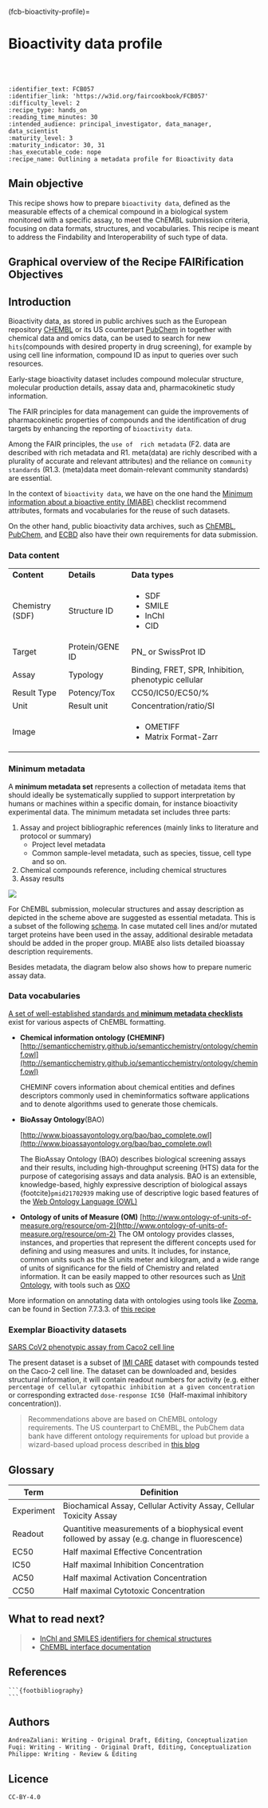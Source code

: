 (fcb-bioactivity-profile)=
# Bioactivity data profile

<br/>
<br/>

````{panels_fairplus}
:identifier_text: FCB057
:identifier_link: 'https://w3id.org/faircookbook/FCB057'
:difficulty_level: 2
:recipe_type: hands_on
:reading_time_minutes: 30
:intended_audience: principal_investigator, data_manager, data_scientist  
:maturity_level: 3
:maturity_indicator: 30, 31
:has_executable_code: nope
:recipe_name: Outlining a metadata profile for Bioactivity data
```` 

## Main objective
This recipe shows how to prepare `bioactivity data`, defined as the measurable effects of a chemical compound in a biological system monitored with a specific assay, to meet the ChEMBL submission criteria, focusing on data formats, structures, and vocabularies. 
This recipe is meant to address the Findability and Interoperability of such type of data.

## Graphical overview of the Recipe FAIRification Objectives


<!-- ```{figure} bioactivity-figure1.mmd.png -->
<!-- --- -->
<!-- name: bioactivity-figure1 -->
<!-- alt:  bioactivity data FAIR overview -->
<!-- --- -->
<!-- bioactivity data FAIR overview -->
<!-- --- -->
<!-- ``` -->
<!-- -->


## Introduction
Bioactivity data, as stored in public archives such as the European repository [CHEMBL](https://www.ebi.ac.uk/chembl/) or its US counterpart [PubChem](https://pubchem.ncbi.nlm.nih.gov/) in together with chemical data and omics data, can be used to search for new `hits`(compounds with desired property in drug screening), for example by using cell line information, compound ID as input to queries over such resources.

Early-stage bioactivity dataset includes compound molecular structure, molecular production details, assay data and, pharmacokinetic study information.

The FAIR principles for data management can guide the improvements of pharmacokinetic properties of compounds and the identification of drug targets by enhancing the reporting of `bioactivity data`.

Among the FAIR principles, the `use of  rich metadata` (F2. data are described with rich metadata and R1. meta(data) are richly described with a plurality of accurate and relevant attributes) and the reliance on `community standards`  (R1.3. (meta)data meet domain-relevant community standards) are essential.

In the context of `bioactivity data`, we have on the one hand the [Minimum information about a bioactive entity (MIABE)](https://www.nature.com/articles/nrd3503) checklist recommend attributes, formats and vocabularies for the reuse of such datasets. 

On the other hand, public bioactivity data archives, such as [ChEMBL](https://www.ebi.ac.uk/chembl/), [PubChem](https://pubchem.ncbi.nlm.nih.gov/), and [ECBD](https://ecbd.eu/) also have their own requirements for data submission.


### Data content

<table>
  <tr>
   <td><strong>Content</strong>
   </td>
   <td><strong>Details</strong>
   </td>
   <td><strong>Data types</strong>
   </td>
  </tr>
  <tr>
   <td>Chemistry (SDF)
   </td>
   <td>Structure ID
   </td>
   <td>
<ul>

<li>SDF

<li>SMILE

<li>InChI

<li>CID
</li>
</ul>
   </td>
  </tr>
  <tr>
   <td>Target 
   </td>
   <td>Protein/GENE ID
   </td>
   <td>PN_ or SwissProt ID
   </td>
  </tr>
  <tr>
   <td>Assay
   </td>
   <td>Typology
   </td>
   <td>Binding, FRET, SPR, Inhibition, phenotypic cellular
   </td>
  </tr>
  <tr>
   <td>Result Type
   </td>
   <td>Potency/Tox 
   </td>
   <td>CC50/IC50/EC50/%
   </td>
  </tr>
  <tr>
   <td>Unit
   </td>
   <td>Result unit
   </td>
   <td>Concentration/ratio/SI
   </td>
  </tr>
  <tr>
   <td>Image
   </td>
   <td>
   </td>
   <td>
<ul>
<li>OMETIFF
<li>Matrix Format-Zarr
</li>
</ul>
   </td>
  </tr>
</table>

### Minimum metadata 

A **minimum metadata set** represents a collection of metadata items that should ideally be systematically supplied to support interpretation by humans or machines within a specific domain, for instance bioactivity experimental data. The minimum metadata set includes three parts: 

1. Assay and project bibliographic references (mainly links to literature and protocol or summary)
    - Project level metadata
    - Common sample-level metadata, such as species, tissue, cell type and so on.
2. Chemical compounds reference, including chemical structures
3. Assay results 

![](https://i.imgur.com/aU2KYV1.png)

For ChEMBL submission, molecular structures and assay description as depicted in the scheme above are suggested as essential metadata. This is a subset of the following [schema](https://www.ebi.ac.uk/chembl/db_schema). In case mutated cell lines and/or mutated target proteins have been used in the assay, additional desirable metadata should be added in the proper group. MIABE also lists detailed bioassay description requirements.

Besides metadata, the diagram below also shows how to prepare numeric assay data.

<!--  ```{figure} bioactivity-figure2.mmd.png -->
<!-- --- -->
<!-- name: bioactivity-figure2 -->
<!-- alt: Preparing numeric assay data for bioactivity -->
<!-- --- -->
<!-- Preparing numeric assay data for bioactivity -->
<!-- ```  -->



### Data vocabularies

[A set of well-established standards and **minimum metadata checklists**](https://chembl.gitbook.io/chembl-loader/untitled-10) exist for various aspects of ChEMBL formatting.  

* **Chemical information ontology (CHEMINF)** [http://semanticchemistry.github.io/semanticchemistry/ontology/cheminf.owl](http://semanticchemistry.github.io/semanticchemistry/ontology/cheminf.owl) 

    CHEMINF covers information about chemical entities and defines descriptors commonly used in cheminformatics software applications and to denote algorithms used to generate those chemicals.

* **BioAssay Ontology**(BAO)

    [http://www.bioassayontology.org/bao/bao_complete.owl](http://www.bioassayontology.org/bao/bao_complete.owl) 

    The BioAssay Ontology (BAO) describes biological screening assays and their results, including high-throughput screening (HTS) data for the purpose of categorising assays and data analysis. BAO is an extensible, knowledge-based, highly expressive description of biological assays {footcite}`pmid21702939` making use of descriptive logic based features of the [Web Ontology Language (OWL)](https://www.w3.org/TR/owl2-syntax/)

* **Ontology of units of Measure (OM)**
 [http://www.ontology-of-units-of-measure.org/resource/om-2](http://www.ontology-of-units-of-measure.org/resource/om-2) 
 The OM ontology provides classes, instances, and properties that represent the different concepts used for defining and using measures and units.
 It includes, for instance, common units such as the SI units meter and kilogram, and a wide range of units of significance for the field of Chemistry and related information.
It can be easily mapped to other resources such as [Unit Ontology](https://www.ebi.ac.uk/ols/ontologies/om), with tools such as [OXO](https://www.ebi.ac.uk/spot/oxo/)

More information on annotating data with ontologies using tools like [Zooma](https://www.ebi.ac.uk/spot/zooma/), can be found in Section 7.7.3.3. of [this recipe](https://w3id.org/faircookbook/FCB023)

### Exemplar Bioactivity datasets

[SARS CoV2 phenotypic assay from Caco2 cell line](https://www.ebi.ac.uk/chembl/assay_report_card/CHEMBL4303806/)

The present dataset is a subset of [IMI CARE](https://www.imi.europa.eu/projects-results/project-factsheets/care) dataset with compounds tested on the Caco-2 cell line. The dataset can be downloaded and, besides structural information, it will contain readout numbers for activity (e.g. either `percentage of cellular cytopathic inhibition at a given concentration` or corresponding extracted `dose-response IC50 `(Half-maximal inhibitory concentration)).

> Recommendations above are based on ChEMBL ontology requirements. The US counterpart to ChEMBL, the  PubChem data bank have different ontology requirements for upload but provide a wizard-based upload process described in [this blog](https://pubchemblog.ncbi.nlm.nih.gov/tag/pubchem-upload/)

## Glossary
|Term|Definition|
|--|--|
|Experiment|Biochamical Assay, Cellular Activity Assay, Cellular Toxicity Assay|
|Readout|Quantitive measurements of a biophysical event followed by assay (e.g. change in fluorescence)|
|EC50|Half maximal Effective Concentration|
|IC50|Half maximal Inhibition Concentration|
|AC50|Half maximal Activation Concentration|
|CC50|Half maximal Cytotoxic Concentration|

## What to read next?
>- [InChI and SMILES identifiers for chemical structures](https://w3id.org/faircookbook/FCB007)
>- [ChEMBL interface documentation](https://chembl.gitbook.io/chembl-interface-documentation/)



## References
````{dropdown} **References**
```{footbibliography}
```
````
<!-- Visser, U., Abeyruwan, S., Vempati, U. et al. BioAssay Ontology (BAO): a semantic description of bioassays and high-throughput screening results. BMC Bioinformatics 12, 257 (2011). https://doi.org/10.1186/1471-2105-12-257 -->



## Authors

```{authors_fairplus}
AndreaZaliani: Writing - Original Draft, Editing, Conceptualization
Fuqi: Writing - Writing - Original Draft, Editing, Conceptualization
Philippe: Writing - Review & Editing
```

## Licence

````{license_fairplus}
CC-BY-4.0
````

